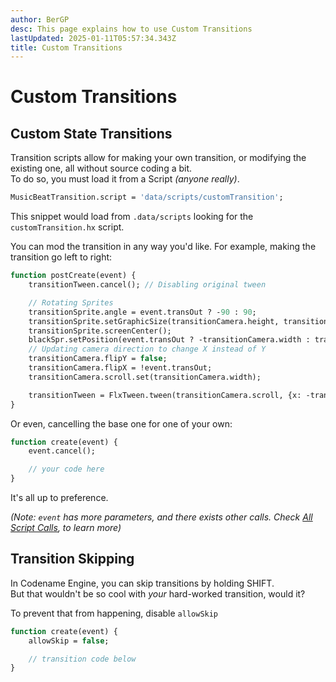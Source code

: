 ```yaml
---
author: BerGP
desc: This page explains how to use Custom Transitions
lastUpdated: 2025-01-11T05:57:34.343Z
title: Custom Transitions
---
```

# Custom Transitions

## <h2 id="transition-scripts" sidebar="Transition Scripting">Custom State Transitions</h2>

Transition scripts allow for making your own transition, or modifying the existing one, all without source coding a bit.<br>
To do so, you must load it from a Script *(anyone really)*.
```haxe	
MusicBeatTransition.script = 'data/scripts/customTransition';
```
This snippet would load from ``.data/scripts`` looking for the ``customTransition.hx`` script.

You can mod the transition in any way you'd like. For example, making the transition go left to right:
```haxe
function postCreate(event) {
	transitionTween.cancel(); // Disabling original tween

	// Rotating Sprites
	transitionSprite.angle = event.transOut ? -90 : 90;
	transitionSprite.setGraphicSize(transitionCamera.height, transitionCamera.width); transitionSprite.updateHitbox(); // Once with switched angle, proportions need to go along
	transitionSprite.screenCenter();
	blackSpr.setPosition(event.transOut ? -transitionCamera.width : transitionCamera.width, 0); // Doing X instead of Y tween
	// Updating camera direction to change X instead of Y		
	transitionCamera.flipY = false;
	transitionCamera.flipX = !event.transOut;
	transitionCamera.scroll.set(transitionCamera.width);

	transitionTween = FlxTween.tween(transitionCamera.scroll, {x: -transitionCamera.width}, 2/3, {ease: FlxEase.sineOut, onComplete: (_) -> finish()});
}
```
Or even, cancelling the base one for one of your own:
```haxe
function create(event) {
	event.cancel();

	// your code here
}
```
It's all up to preference.

*(Note: ``event`` has more parameters, and there exists other calls. Check <a href="script-calls.md">All Script Calls</a>, to learn more)*

## <h2 id="skipping-transitions" sidebar="Skipping Transitions, No Good">Transition Skipping</h2>

In Codename Engine, you can skip transitions by holding SHIFT.<br>
But that wouldn't be so cool with *your* hard-worked transition, would it?

To prevent that from happening, disable ``allowSkip``
```haxe
function create(event) {
	allowSkip = false;

	// transition code below
}
```